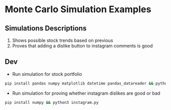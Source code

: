 # Monte Carlo Simulation Examples

## Simulations Descriptions

1. Shows possible stock trends based on previous
2. Proves that adding a dislike button to instagram comments is good

## Dev

-   Run simulation for stock portfolio

```zsh
pip install pandas numpy matplotlib datetime pandas_datareader && python3 stock_portfolio.py
```

-   Run simulation for proving whether instagram dislikes are good or bad

```zsh
pip install numpy && python3 instagram.py
```
